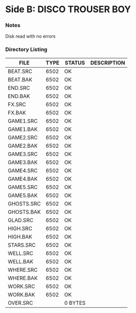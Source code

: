 # Side B: DISCO TROUSER BOY

### Notes

Disk read with no errors

### Directory Listing

| FILE         | TYPE | STATUS   | DESCRIPTION |
|--------------|------|----------|---|
| BEAT.SRC     | 6502 | OK       |
| BEAT.BAK     | 6502 | OK       |
| END.SRC      | 6502 | OK       |
| END.BAK      | 6502 | OK       |
| FX.SRC       | 6502 | OK       |
| FX.BAK       | 6502 | OK       |
| GAME1.SRC    | 6502 | OK       |
| GAME1.BAK    | 6502 | OK       |
| GAME2.SRC    | 6502 | OK       |
| GAME2.BAK    | 6502 | OK       |
| GAME3.SRC    | 6502 | OK       |
| GAME3.BAK    | 6502 | OK       |
| GAME4.SRC    | 6502 | OK       |
| GAME4.BAK    | 6502 | OK       |
| GAME5.SRC    | 6502 | OK       |
| GAME5.BAK    | 6502 | OK       |
| GHOSTS.SRC   | 6502 | OK       |
| GHOSTS.BAK   | 6502 | OK       |
| GLAD.SRC     | 6502 | OK       |
| HIGH.SRC     | 6502 | OK       |
| HIGH.BAK     | 6502 | OK       |
| STARS.SRC    | 6502 | OK       |
| WELL.SRC     | 6502 | OK       |
| WELL.BAK     | 6502 | OK       |
| WHERE.SRC    | 6502 | OK       |
| WHERE.BAK    | 6502 | OK       |
| WORK.SRC     | 6502 | OK       |
| WORK.BAK     | 6502 | OK       |
| OVER.SRC     |      | 0 BYTES  |